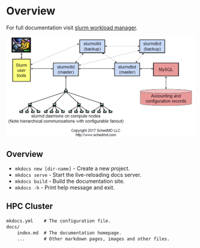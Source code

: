 # Overview

For full documentation visit [slurm workload manager](https://slurm.schedmd.com/quickstart.html).


![Screenshot](slurm_diagram.png)


## Overview


* `mkdocs new [dir-name]` - Create a new project.
* `mkdocs serve` - Start the live-reloading docs server.
* `mkdocs build` - Build the documentation site.
* `mkdocs -h` - Print help message and exit.

## HPC Cluster

    mkdocs.yml    # The configuration file.
    docs/
        index.md  # The documentation homepage.
        ...       # Other markdown pages, images and other files.
